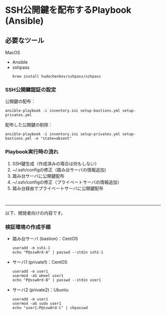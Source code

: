 
# SSH公開鍵を配布するPlaybook (Ansible)

## 必要なツール
MacOS
- Ansible
- sshpass
    ```
    brew install hudochenkov/sshpass/sshpass
    ```

### SSH公開鍵認証の設定
公開鍵の配布：
```
ansible-playbook -i inventory.ini setup-bastions.yml setup-privates.yml
```
配布した公開鍵の削除：
```
ansible-playbook -i inventory.ini setup-privates.yml setup-bastions.yml -e "state=absent"
```

### Playbook実行時の流れ
1. SSH鍵生成（作成済みの場合は何もしない）
2. ~/.ssh/configの修正（踏み台サーバの情報追加）
3. 踏み台サーバに公開鍵配布
4. ~/.ssh/configの修正（プライベートサーバの情報追加）
5. 踏み台経由でプライベートサーバに公開鍵配布

<br>

----

以下、開発者向けの内容です。

### 検証環境の作成手順

- 踏み台サーバ (bastion)：CentOS
    ```
    useradd -m ssh1-1
    echo "P@ssw0rd-A" | passwd --stdin ssh1-1
    ```
- サーバ1 (private1)：CentOS
    ```
    useradd -m user1
    usermod -aG wheel user1
    echo "P@ssw0rd-B" | passwd --stdin user1
    ```
- サーバ2 (private2)：Ubuntu
    ```
    useradd -m user1
    usermod -aG sudo user1
    echo "user1:P@ssw0rd-C" | chpasswd
    ```
